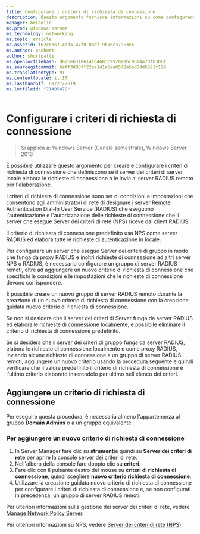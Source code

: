 ```yaml
---
title: Configurare i criteri di richiesta di connessione
description: Questo argomento fornisce informazioni su come configurare i criteri di richiesta di connessione in server dei criteri di rete in Windows Server 2016.
manager: brianlic
ms.prod: windows-server
ms.technology: networking
ms.topic: article
ms.assetid: f62c6a67-4dda-47f8-8bdf-9b76c37953e6
ms.author: pashort
author: shortpatti
ms.openlocfilehash: d62beb3106141d4683c957020bc96e4a7dfb306f
ms.sourcegitcommit: 6aff3d88ff22ea141a6ea6572a5ad8dd6321f199
ms.translationtype: MT
ms.contentlocale: it-IT
ms.lasthandoff: 09/27/2019
ms.locfileid: "71405478"
---
```

# <a name="configure-connection-request-policies"></a>Configurare i criteri di richiesta di connessione

>Si applica a: Windows Server (Canale semestrale), Windows Server 2016

È possibile utilizzare questo argomento per creare e configurare i criteri di richiesta di connessione che definiscono se il server dei criteri di server locale elabora le richieste di connessione o le invia al server RADIUS remoto per l'elaborazione.

I criteri di richiesta di connessione sono set di condizioni e impostazioni che consentono agli amministratori di rete di designare i server Remote Authentication Dial-In User Service (RADIUS) che eseguono l'autenticazione e l'autorizzazione delle richieste di connessione che il server che esegue Server dei criteri di rete \(NPS\) riceve dai client RADIUS.

Il criterio di richiesta di connessione predefinito usa NPS come server RADIUS ed elabora tutte le richieste di autenticazione in locale.

Per configurare un server che esegue Server dei criteri di gruppo in modo che funga da proxy RADIUS e inoltri richieste di connessione ad altri server NPS o RADIUS, è necessario configurare un gruppo di server RADIUS remoti, oltre ad aggiungere un nuovo criterio di richiesta di connessione che specifichi le condizioni e le impostazioni che le richieste di connessione devono corrispondere.

È possibile creare un nuovo gruppo di server RADIUS remoto durante la creazione di un nuovo criterio di richiesta di connessione con la creazione guidata nuovo criterio di richiesta di connessione.

Se non si desidera che il server dei criteri di Server funga da server RADIUS ed elabora le richieste di connessione localmente, è possibile eliminare il criterio di richiesta di connessione predefinito.

Se si desidera che il server dei criteri di gruppo funga da server RADIUS, elabora le richieste di connessione localmente e come proxy RADIUS, inviando alcune richieste di connessione a un gruppo di server RADIUS remoti, aggiungere un nuovo criterio usando la procedura seguente e quindi verificare che il valore predefinito il criterio di richiesta di connessione è l'ultimo criterio elaborato inserendolo per ultimo nell'elenco dei criteri.

## <a name="add-a-connection-request-policy"></a>Aggiungere un criterio di richiesta di connessione

Per eseguire questa procedura, è necessaria almeno l'appartenenza al gruppo **Domain Admins** o a un gruppo equivalente.

### <a name="to-add-a-new-connection-request-policy"></a>Per aggiungere un nuovo criterio di richiesta di connessione 

1. In Server Manager fare clic su **strumenti**e quindi su **Server dei criteri di rete** per aprire la console server dei criteri di rete. 
2. Nell'albero della console fare doppio clic su **criteri**.
3. Fare clic con il pulsante destro del mouse su **criteri di richiesta di connessione**, quindi scegliere **nuovo criterio richiesta di connessione**.
4. Utilizzare la creazione guidata nuovo criterio di richiesta di connessione per configurare i criteri di richiesta di connessione e, se non configurati in precedenza, un gruppo di server RADIUS remoti.


Per ulteriori informazioni sulla gestione dei server dei criteri di rete, vedere [Manage Network Policy Server](nps-manage-top.md).

Per ulteriori informazioni su NPS, vedere [Server dei criteri di rete (NPS)](nps-top.md).

